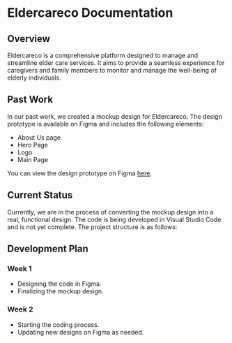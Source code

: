 # Eldercareco Documentation

## Overview

Eldercareco is a comprehensive platform designed to manage and streamline elder care services. It aims to provide a seamless experience for caregivers and family members to monitor and manage the well-being of elderly individuals.

## Past Work

In our past work, we created a mockup design for Eldercareco. The design prototype is available on Figma and includes the following elements:
- About Us page
- Hero Page
- Logo
- Main Page

You can view the design prototype on Figma [here](https://www.figma.com/design/0mDkc8Pw1GTQ3On49MDFsy/Untitled?node-id=9-2&t=exyNne46f8J5wXS9-1).

## Current Status

Currently, we are in the process of converting the mockup design into a real, functional design. The code is being developed in Visual Studio Code and is not yet complete. The project structure is as follows:

## Development Plan

### Week 1
- Designing the code in Figma.
- Finalizing the mockup design.

### Week 2
- Starting the coding process.
- Updating new designs on Figma as needed. 